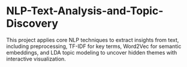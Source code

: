 # NLP-Text-Analysis-and-Topic-Discovery
This project applies core NLP techniques to extract insights from text, including preprocessing, TF-IDF for key terms, Word2Vec for semantic embeddings, and LDA topic modeling to uncover hidden themes with interactive visualization.
